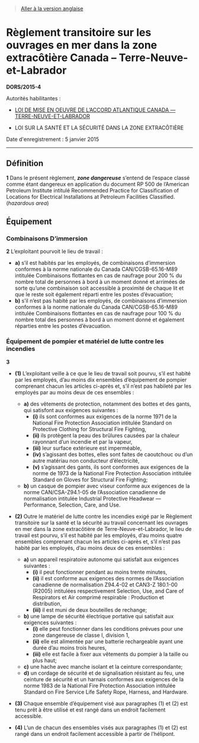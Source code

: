 > [Aller à la version anglaise](/en/Regulations/Statutory%20Orders%20and%20Regulations/2015/4.md)

# Règlement transitoire sur les ouvrages en mer dans la zone extracôtière Canada – Terre-Neuve-et-Labrador

**DORS/2015-4**

Autorités habilitantes : 
- [LOI DE MISE EN OEUVRE DE L’ACCORD ATLANTIQUE CANADA — TERRE-NEUVE-ET-LABRADOR](/fr/Lois/Lois%20du%20Canada/1987/ch.%203.md)

- LOI SUR LA SANTÉ ET LA SÉCURITÉ DANS LA ZONE EXTRACÔTIÈRE

Date d'enregistrement : 5 janvier 2015

----------



## Définition


**1** Dans le présent règlement, ***zone dangereuse*** s’entend de l’espace classé comme étant dangereux en application du document RP 500 de l’American Petroleum Institute intitulé Recommended Practice for Classification of Locations for Electrical Installations at Petroleum Facilities Classified. (*hazardous area*)




## Équipement



### Combinaisons D’immersion


**2** L’exploitant pourvoit le lieu de travail :
- **a)** s’il est habités par les employés, de combinaisons d’immersion conformes à la norme nationale du Canada CAN/CGSB-65.16-M89 intitulée Combinaisons flottantes en cas de naufrage pour 200 % du nombre total de personnes à bord à un moment donné et arrimées de sorte qu’une combinaison soit accessible à proximité de chaque lit et que le reste soit également réparti entre les postes d’évacuation;
- **b)** s’il n’est pas habité par les employés, de combinaisons d’immersion conformes à la norme nationale du Canada CAN/CGSB-65.16-M89 intitulée Combinaisons flottantes en cas de naufrage pour 100 % du nombre total des personnes à bord à un moment donné et également réparties entre les postes d’évacuation.




### Équipement de pompier et matériel de lutte contre les incendies


**3** 

- **(1)** L’exploitant veille à ce que le lieu de travail soit pourvu, s’il est habité par les employés, d’au moins dix ensembles d’équipement de pompier comprenant chacun les articles ci-après et, s’il n’est pas habileté par les employés par au moins deux de ces ensembles :
	- **a)** des vêtements de protection, notamment des bottes et des gants, qui satisfont aux exigences suivantes :
		- **(i)** ils sont conformes aux exigences de la norme 1971 de la National Fire Protection Association intitulée Standard on Protective Clothing for Structural Fire Fighting,
		- **(ii)** ils protègent la peau des brûlures causées par la chaleur rayonnant d’un incendie et par la vapeur,
		- **(iii)** leur surface extérieure est imperméable,
		- **(iv)** s’agissant des bottes, elles sont faites de caoutchouc ou d’un autre matériau non conducteur d’électricité,
		- **(v)** s’agissant des gants, ils sont conformes aux exigences de la norme de 1973 de la National Fire Protection Association intitulée Standard on Gloves for Structural Fire Fighting;
	- **b)** un casque de pompier avec viseur conforme aux exigences de la norme CAN/CSA-Z94.1-05 de l’Association canadienne de normalisation intitulée Industrial Protective Headwear — Performance, Selection, Care, and Use.

- **(2)** Outre le matériel de lutte contre les incendies exigé par le Règlement transitoire sur la santé et la sécurité au travail concernant les ouvrages en mer dans la zone extracôtière de Terre-Neuve-et-Labrador, le lieu de travail est pourvu, s’il est habité par les employés, d’au moins quatre ensembles comprenant chacun les articles ci-après et, s’il n’est pas habité par les employés, d’au moins deux de ces ensembles :
	- **a)** un appareil respiratoire autonome qui satisfait aux exigences suivantes :
		- **(i)** il peut fonctionner pendant au moins trente minutes,
		- **(ii)** il est conforme aux exigences des normes de l’Association canadienne de normalisation Z94.4-02 et CAN3-Z 180.1-00 (R2005) intitulées respectivement Selection, Use, and Care of Respirators et Air comprimé respirable : Production et distribution,
		- **(iii)** il est muni de deux bouteilles de rechange;
	- **b)** une lampe de sécurité électrique portative qui satisfait aux exigences suivantes :
		- **(i)** elle peut fonctionner dans les conditions prévues pour une zone dangereuse de classe I, division 1,
		- **(ii)** elle est alimentée par une batterie rechargeable ayant une durée d’au moins trois heures,
		- **(iii)** elle est facile à fixer aux vêtements du pompier à la taille ou plus haut;
	- **c)** une hache avec manche isolant et la ceinture correspondante;
	- **d)** un cordage de sécurité et de signalisation résistant au feu, une ceinture de sécurité et un harnais conformes aux exigences de la norme 1983 de la National Fire Protection Association intitulée Standard on Fire Service Life Safety Rope, Harness, and Hardware.

- **(3)** Chaque ensemble d’équipement visé aux paragraphes (1) et (2) est tenu prêt à être utilisé et est rangé dans un endroit facilement accessible.

- **(4)** L’un de chacun des ensembles visés aux paragraphes (1) et (2) est rangé dans un endroit facilement accessible à partir de l’hélipont.


